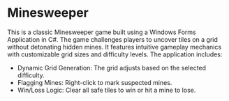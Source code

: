 # Minesweeper

This is a classic Minesweeper game built using a Windows Forms Application in C#. The game challenges players to uncover tiles on a grid without detonating hidden mines. It features intuitive gameplay mechanics with customizable grid sizes and difficulty levels. The application includes:

- Dynamic Grid Generation: The grid adjusts based on the selected difficulty.
- Flagging Mines: Right-click to mark suspected mines.
- Win/Loss Logic: Clear all safe tiles to win or hit a mine to lose.
